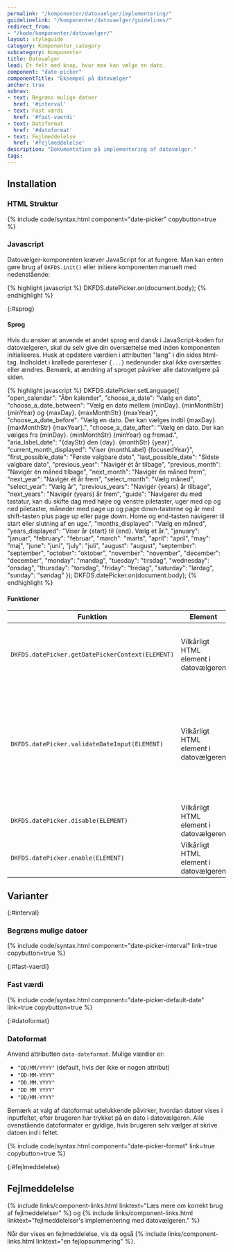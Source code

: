 ```yaml
---
permalink: "/komponenter/datovaelger/implementering/"
guidelinelink: "/komponenter/datovaelger/guidelines/"
redirect_from:
- "/kode/komponenter/datovaelger/"
layout: styleguide
category: Komponenter_category
subcategory: Komponenter
title: Datovælger
lead: Ét felt med knap, hvor man kan vælge en dato.
component: "date-picker"
componentTitle: "Eksempel på datovælger"
anchor: true
subnav:
- text: Begræns mulige datoer
  href: '#interval'
- text: Fast værdi
  href: '#fast-vaerdi'
- text: Datoformat
  href: '#datoformat'
- text: Fejlmeddelelse
  href: '#fejlmeddelelse'
description: "Dokumentation på implementering af datovælger."
tags:
---
```


## Installation

### HTML Struktur

{% include code/syntax.html component="date-picker" copybutton=true %}

### Javascript
Datovælger-komponenten kræver JavaScript for at fungere. Man kan enten gøre brug af `DKFDS.init()` eller initiere komponenten manuelt med nedenstående:

{% highlight javascript %}
DKFDS.datePicker.on(document.body);
{% endhighlight %}

{:#sprog}
#### Sprog
Hvis du ønsker at anvende et andet sprog end dansk i JavaScript-koden for datovælgeren, skal du selv give din oversættelse med inden komponenten initialiseres. Husk at opdatere værdien i attributten "lang" i din sides html-tag. Indholdet i krøllede parenteser `{...}` nedenunder skal ikke oversættes eller ændres. Bemærk, at ændring af sproget påvirker alle datovælgere på siden.

{% highlight javascript %}
DKFDS.datePicker.setLanguage({
  "open_calendar": "Åbn kalender",
  "choose_a_date": "Vælg en dato",
  "choose_a_date_between": "Vælg en dato mellem {minDay}. {minMonthStr} {minYear} og {maxDay}. {maxMonthStr} {maxYear}",
  "choose_a_date_before": "Vælg en dato. Der kan vælges indtil {maxDay}. {maxMonthStr} {maxYear}.",
  "choose_a_date_after": "Vælg en dato. Der kan vælges fra {minDay}. {minMonthStr} {minYear} og fremad.",
  "aria_label_date": "{dayStr} den {day}. {monthStr} {year}",
  "current_month_displayed": "Viser {monthLabel} {focusedYear}",
  "first_possible_date": "Første valgbare dato",
  "last_possible_date": "Sidste valgbare dato",
  "previous_year": "Navigér ét år tilbage",
  "previous_month": "Navigér én måned tilbage",
  "next_month": "Navigér én måned frem",
  "next_year": "Navigér ét år frem",
  "select_month": "Vælg måned",
  "select_year": "Vælg år",
  "previous_years": "Navigér {years} år tilbage",
  "next_years": "Navigér {years} år frem",
  "guide": "Navigerer du med tastatur, kan du skifte dag med højre og venstre piletaster, uger med op og ned piletaster, måneder med page up og page down-tasterne og år med shift-tasten plus page up eller page down. Home og end-tasten navigerer til start eller slutning af en uge.",
  "months_displayed": "Vælg en måned",
  "years_displayed": "Viser år {start} til {end}. Vælg et år.",
  "january": "januar",
  "february": "februar",
  "march": "marts",
  "april": "april",
  "may": "maj",
  "june": "juni",
  "july": "juli",
  "august": "august",
  "september": "september",
  "october": "oktober",
  "november": "november",
  "december": "december",
  "monday": "mandag",
  "tuesday": "tirsdag",
  "wednesday": "onsdag",
  "thursday": "torsdag",
  "friday": "fredag",
  "saturday": "lørdag",
  "sunday": "søndag"
  });
DKFDS.datePicker.on(document.body);
{% endhighlight %}

#### Funktioner

<div class="table--responsive-scroll">
  <table class="table">
    <thead>
      <tr>
        <th scope="col">Funktion</th>
        <th scope="col">Element</th>
        <th scope="col">Beskrivelse</th>
      </tr>
    </thead>
    <tbody>
      <tr>
        <td><code>DKFDS.datePicker.getDatePickerContext(ELEMENT)</code></td>
        <td>Vilkårligt HTML element i datovælgeren</td>
        <td>Få fat i datovælger json objekt inklusiv alle HTML elementer i komponenten.</td>
      </tr>
      <tr>
        <td><code>DKFDS.datePicker.validateDateInput(ELEMENT)</code></td>
        <td>Vilkårligt HTML element i datovælgeren</td>
        <td>Valider værdien i feltet, således at det er et korrekt datoformat og datoen eksisterer. Brug checkValidity() på input elementet efterfølgende.</td>
      </tr>
      <tr>
        <td><code>DKFDS.datePicker.disable(ELEMENT)</code></td>
        <td>Vilkårligt HTML element i datovælgeren</td>
        <td>Deaktiver felt og knap i datovælgeren.</td>
      </tr>
      <tr>
        <td><code>DKFDS.datePicker.enable(ELEMENT)</code></td>
        <td>Vilkårligt HTML element i datovælgeren</td>
        <td>Aktiver felt og knap i datovælgeren.</td>
      </tr>
    </tbody>
  </table>
</div>

## Varianter

{:#interval}
### Begræns mulige datoer
{% include code/syntax.html component="date-picker-interval" link=true copybutton=true %}

{:#fast-vaerdi}
### Fast værdi
{% include code/syntax.html component="date-picker-default-date" link=true copybutton=true %}

{:#datoformat}
### Datoformat
Anvend attributten `data-dateformat`. Mulige værdier er:
- `"DD/MM/YYYY"` (default, hvis der ikke er nogen attribut)
- `"DD-MM-YYYY"`
- `"DD.MM.YYYY"`
- `"DD MM YYYY"`
- `"DD/MM-YYYY"`

Bemærk at valg af datoformat udelukkende påvirker, hvordan datoer vises i inputfeltet, efter brugeren har trykket på en dato i datovælgeren. Alle ovenstående datoformater er gyldige, hvis brugeren selv vælger at skrive datoen ind i feltet.

{% include code/syntax.html component="date-picker-format" link=true copybutton=true %}

{:#fejlmeddelelse}
## Fejlmeddelelse
{% include links/component-links.html linktext="Læs mere om korrekt brug af fejlmeddelelser" %} og {% include links/component-links.html linktext="fejlmeddelelser's implementering med datovælgeren." %}

Når der vises en fejlmeddelelse, vis da også {% include links/component-links.html linktext="en fejlopsummering" %}.